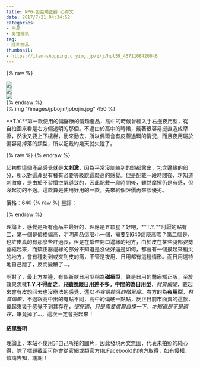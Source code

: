 ```yaml
---
title: NPG-包莖矯正器 心得文
date: 2017/7/21 04:34:52
categories:
- 用品
- 男性隱私
tag:
- 隱私物品
thumbnail:
- https://item-shopping.c.yimg.jp/i/j/hpl39_4571108420046
---
```

<!-- https://compressor.io/compress -->
{% raw %}
</br>
<!-- https://compressor.io/compress -->
<div class="container-outside-div">
	<div class="container-inside-div" style="width: 30%">
		<img src="https://item-shopping.c.yimg.jp/i/j/hpl39_4571108420053" />
	</div>
	<div class="container-inside-div"  style="width: 30%">
		<img src="https://item-shopping.c.yimg.jp/i/j/hpl39_4571108420039" />
	</div>
	<div class="container-inside-div"  style="width: 30%">
		<img src="https://item-shopping.c.yimg.jp/i/j/hpl39_4571108420046" />
	</div>
</div>
{% endraw %}

</br>
{% img "/images/jpbojin/jpbojin.jpg" 450 %}

**T.Y.**第一款使用的偏醫療的情趣產品，高中的時候曾經入手右邊夜用型，從自拍圖來看是右方偏透明的那個。不過由於高中的時候，戴著很容易挺直造成摩擦，然後又要上下樓梯，動來動去，所以偶爾會有皮蓋過環的情況，而且夜用屬於偏容易掉落的類型，所以配戴約幾天就失蹤了。

<!-- More -->
{% raw %}
	<link rel="stylesheet" href="https://cdnjs.cloudflare.com/ajax/libs/rateYo/2.3.2/jquery.rateyo.min.css">
	<script src="https://cdnjs.cloudflare.com/ajax/libs/rateYo/2.3.2/jquery.rateyo.min.js"></script>
{% endraw %}

起初對這個產品感覺就是**太刺激**，因為平常沒訓練到的頭都露出，包含邊緣的部分，所以對這產品有種有必要等級跳這麼高的感覺。但是配戴一段時間後，才知道刺激度，是由於不習慣空氣導致的，因此配戴一段時間後，雖然摩擦仍是有感，但沒起初的不適。這款算是使用好用的一款，先來給個評價再來談優劣。

價格：640
{% raw %}
<span>星評：<span id="rating" style="display: inline-block; position: absolute; margin-top: -3px;"></span></span>
<script type="text/javascript">
$(function () {
  $("#rating").rateYo({
    rating: 4,
    readOnly: true
  });
});
</script>
{% endraw %}

理論上，感覺是所有產品中最好的，理應是五顆星？好吧，**T.Y.**討厭的點有二，第一個是價格偏高，明明產品這麼小一個，需要到640這麼高嗎？第二個是，也許皮真的有那麼~~些許~~過長，但是在繫帶開口邊緣的地方，由於皮在某些腿部姿勢會縮起來，而矯正器邊緣的部分不知道是沒做好還是如何，都會有一個摸起來稍尖的地方，會有種刺到或夾到皮的痛，不管是夜用、日用都有這種情形。而日用還特地自己磨了，反而變糟了...。

啊對了，最上方左邊，有個新款日用型稱為**磁療型**，算是日用的醫療矯正版，至於效果怎樣**T.Y.**不得而之，只聽說跟日用差不多。中間的為**日用型**，*材質偏硬*，戴起來會有皮想回去也沒辦法的感覺，還以*不容易掉落的貼緊度*。右方的為**夜用型**，*材質偏軟*，不過跟高中出的有點不同，高中的偏硬一點點，反正目前市面賣的這款，戴起來幾乎感覺不到其存在，*很舒適*，*只是需要偶爾自摸一下，才知道是不是還在*，畢竟掉了...，這次一定會撿起來！

#### 結尾聲明 ####
理論上，本站不使用非自己所拍的圖片，因此發現內文無圖，代表未拍照的純心得，除了標題截圖可能會從官網或類官方(如Facebook)的地方取得，如有侵權，煩請告知，謝謝！